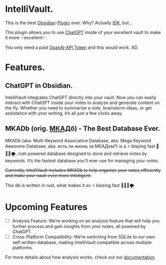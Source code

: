 # IntelliVault.

This is the best [Obsidian](https://obsidian.md/)-[Plugin](https://en.wikipedia.org/wiki/Plug-in_(computing)) ever. Why? Actually [IDK](https://en.wikipedia.org/wiki/I_Don%27t_Know), but...

This plugin allows you to use [ChatGPT](https://ru.wikipedia.org/wiki/ChatGPT) inside of your excellent vault to make it more ✨excellent✨.

You only need a paid [OpanAI-API Token](https://platform.openai.com/) and this would work. XD.

# Features.

## ChatGPT in Obsidian.

IntelliVault integrates ChatGPT directly into your vault. Now you can easily interact with ChatGPT inside your notes to analyze and generate content on the fly. Whether you need to summarize a note, brainstorm ideas, or get assistance with your writing, it’s all just a few clicks away.


## MKADb (orig. [МКАД](https://en.wikipedia.org/wiki/Moscow_Ring_Road)б) - The Best Database Ever.

MKADb (aka. Multi-Keyword Associative Database, aka. Mega Keyword Awesome Database, aka. есть ли жизнь за МКАДом?) is a ⚡️ blazing fast 🚀🧬🚞🌪️, rust-powered database designed to store and retrieve notes by keywords. It’s the fastest database you’ll ever use for managing your notes.

~~Currently, IntelliVault includes MKADb to help organize your notes efficiently and make your vault even more intelligent.~~

This db is written in rust, what makes it so ⚡️ blazing fast 🚀🧬🚞🌪️

# Upcoming Features

- [ ] Analysis Feature: We’re working on an analysis feature that will help you further process and gain insights from your notes, all powered by ChatGPT.
- [ ] Cross-Platform Compatibility: We’re switching from SQLite to our own self-written database, making IntelliVault compatible across multiple platforms.

For more details about how analysis works, check out our [documentation](https://github.com/intkgc/intellivault/blob/master/specs/analysis-pipeline.md).